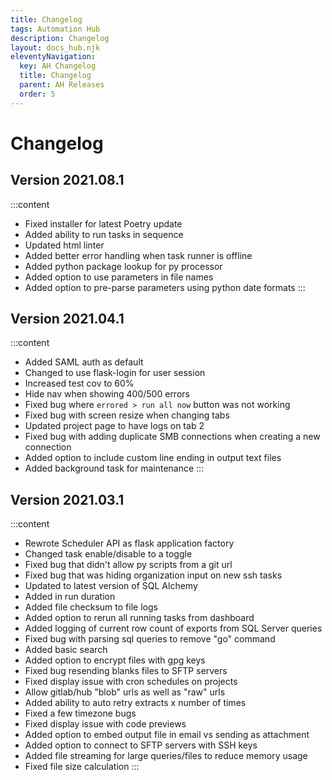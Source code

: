 ```yaml
---
title: Changelog
tags: Automation Hub
description: Changelog
layout: docs_hub.njk
eleventyNavigation:
  key: AH Changelog
  title: Changelog
  parent: AH Releases
  order: 5
---
```


# Changelog

## Version 2021.08.1

:::content
- Fixed installer for latest Poetry update
- Added ability to run tasks in sequence
- Updated html linter
- Added better error handling when task runner is offline
- Added python package lookup for py processor
- Added option to use parameters in file names
- Added option to pre-parse parameters using python date formats
:::

## Version 2021.04.1

:::content
- Added SAML auth as default
- Changed to use flask-login for user session
- Increased test cov to 60%
- Hide nav when showing 400/500 errors
- Fixed bug where ``errored > run all now`` button was not working
- Fixed bug with screen resize when changing tabs
- Updated project page to have logs on tab 2
- Fixed bug with adding duplicate SMB connections when creating a new connection
- Added option to include custom line ending in output text files
- Added background task for maintenance
:::

## Version 2021.03.1

:::content
- Rewrote Scheduler API as flask application factory
- Changed task enable/disable to a toggle
- Fixed bug that didn't allow py scripts from a git url
- Fixed bug that was hiding organization input on new ssh tasks
- Updated to latest version of SQL Alchemy
- Added in run duration
- Added file checksum to file logs
- Added option to rerun all running tasks from dashboard
- Added logging of current row count of exports from SQL Server queries
- Fixed bug with parsing sql queries to remove "go" command
- Added basic search
- Added option to encrypt files with gpg keys
- Fixed bug resending blanks files to SFTP servers
- Fixed display issue with cron schedules on projects
- Allow gitlab/hub "blob" urls as well as "raw" urls
- Added ability to auto retry extracts x number of times
- Fixed a few timezone bugs
- Fixed display issue with code previews
- Added option to embed output file in email vs sending as attachment
- Added option to connect to SFTP servers with SSH keys
- Added file streaming for large queries/files to reduce memory usage
- Fixed file size calculation
:::

